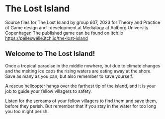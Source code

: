 # The Lost Island

Source files for The Lost Island by group 607, 2023 
for Theory and Practice of Game design and -development at Medialogy at Aalborg University Copenhagen
The published game can be found on Itch.io https://pelleswelle.itch.io/the-lost-island

## Welcome to The Lost Island!
Once a tropical paradise in the middle nowhere, but due to climate changes and the melting ice caps the rising waters are eating away at the shore.  Save as many as you can, but also remember to save yourself.

A rescue helicopter hangs over the farthest tip of the island, and it is your job to guide your fellow villagers to safety.

Listen for the screams of your fellow villagers to find them and save them, before they perish. But remember that if you stay in the water for too long you too might perish.
